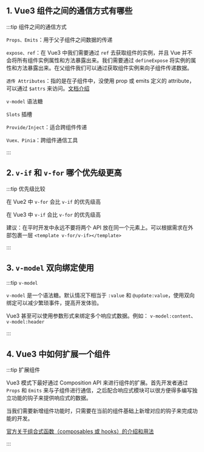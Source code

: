 ## 1. Vue3 组件之间的通信方式有哪些

:::tip 组件之间的通信方式

`Props、Emits`：用于父子组件之间数据的传递

`expose、ref`：在 Vue3 中我们需要通过 `ref` 去获取组件的实例，并且 Vue 并不会将所有组件实例属性和方法暴露出来。我们需要通过 `defineExpose` 将实例的属性和方法暴露出来。在父组件我们可以通过获取组件实例来向子组件传递数据。

`透传 Attributes`：指的是在子组件中，没使用 prop 或 emits 定义的 attribute，可以通过 `$attrs` 来访问。[文档介绍](https://cn.vuejs.org/guide/components/attrs.html)

`v-model` 语法糖

`Slots` 插槽

`Provide/Inject`：适合跨组件传递

`Vuex、Pinia`：跨组件通信工具

:::

## 2. `v-if` 和 `v-for` 哪个优先级更高

:::tip 优先级比较

在 Vue2 中 `v-for` 会比 `v-if` 的优先级高

在 Vue3 中 `v-if` 会比 `v-for` 的优先级高

建议：在平时开发中永远不要将两个 API 放在同一个元素上。可以根据需求在外部包裹一层 `<template v-for/v-if></template>`

:::

## 3. `v-model` 双向绑定使用

:::tip `v-model`

`v-model` 是一个语法糖。默认情况下相当于 `:value` 和 `@update:value`，使用双向绑定可以减少繁琐事件，提高开发体验。

Vue3 甚至可以使用参数形式来绑定多个响应式数据。例如： `v-model:content`、`v-model:header`

:::

## 4. Vue3 中如何扩展一个组件

:::tip 扩展组件

Vue3 模式下最好通过 Composition API 来进行组件的扩展。首先开发者通过 `Props` 和 `Emits` 来与子组件进行通信，之后配合响应式模块可以很方便得多编写独立功能的钩子来提供响应式的数据。

当我们需要新增组件功能时，只需要在当前的组件基础上新增对应的钩子来完成功能的开发。

[官方关于组合式函数（composables 或 hooks）的介绍和用法](https://staging-cn.vuejs.org/guide/reusability/composables.html)

:::
